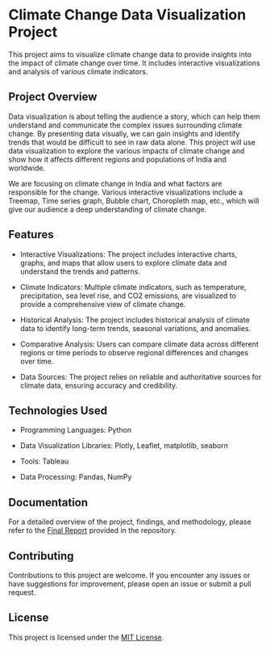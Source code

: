 # Climate Change Data Visualization Project

This project aims to visualize climate change data to provide insights into the impact of climate change over time. It includes interactive visualizations and analysis of various climate indicators.

## Project Overview

Data visualization is about telling the audience a story, which can help them understand and communicate the complex issues surrounding climate change. By presenting data visually, we can gain insights and identify trends that would be difficult to see in raw data alone. This project will use data visualization to explore the various impacts of climate change and show how it affects different regions and populations of India and worldwide.

We are focusing on climate change in India and what factors are responsible for the change. Various interactive visualizations include a Treemap, Time series graph, Bubble chart, Choropleth map, etc., which will give our audience a deep understanding of climate change.


## Features

- Interactive Visualizations: The project includes interactive charts, graphs, and maps that allow users to explore climate data and understand the trends and patterns.

- Climate Indicators: Multiple climate indicators, such as temperature, precipitation, sea level rise, and CO2 emissions, are visualized to provide a comprehensive view of climate change.

- Historical Analysis: The project includes historical analysis of climate data to identify long-term trends, seasonal variations, and anomalies.

- Comparative Analysis: Users can compare climate data across different regions or time periods to observe regional differences and changes over time.

- Data Sources: The project relies on reliable and authoritative sources for climate data, ensuring accuracy and credibility.

## Technologies Used

- Programming Languages: Python

- Data Visualization Libraries: Plotly, Leaflet, matplotlib, seaborn

- Tools: Tableau 

- Data Processing: Pandas, NumPy


## Documentation

For a detailed overview of the project, findings, and methodology, please refer to the [Final Report](Final%20Report/Atharv_Final_Report.pdf) provided in the repository.

## Contributing

Contributions to this project are welcome. If you encounter any issues or have suggestions for improvement, please open an issue or submit a pull request.

## License

This project is licensed under the [MIT License](LICENSE).

